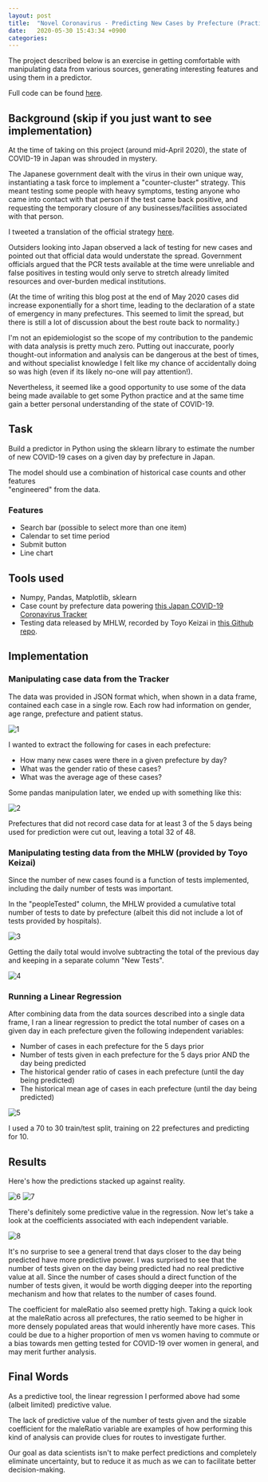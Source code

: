 ```yaml
---
layout: post
title:  "Novel Coronavirus - Predicting New Cases by Prefecture (Practice)"
date:   2020-05-30 15:43:34 +0900
categories:
---
```


The project described below is an exercise in getting comfortable with manipulating data from various sources, generating interesting features and using them in a predictor.

Full code can be found [here](https://github.com/valencia21/data-science-projects/blob/master/covid-cases-predictor/Japan%20COVID-19%20New%20Cases%20by%20Prefecture%20Predictor.ipynb).

## Background (skip if you just want to see implementation)

At the time of taking on this project (around mid-April 2020), the state of COVID-19 in Japan was shrouded in mystery.

The Japanese government dealt with the virus in their own unique way, instantiating a task force to implement a "counter-cluster" strategy. This meant testing some people with heavy symptoms, testing anyone who came into contact with that person if the test came back positive, and requesting the temporary closure of any businesses/facilities associated with that person.

I tweeted a translation of the official strategy [here](https://twitter.com/LuisCostigan1/status/1242339602725126144).

Outsiders looking into Japan observed a lack of testing for new cases and pointed out that official data would understate the spread. Government officials argued that the PCR tests available at the time were unreliable and false positives in testing would only serve to stretch already limited resources and over-burden medical institutions.

(At the time of writing this blog post at the end of May 2020 cases did increase exponentially for a short time, leading to the declaration of a state of emergency in many prefectures. This seemed to limit the spread, but there is still a lot of discussion about the best route back to normality.)

I'm not an epidemiologist so the scope of my contribution to the pandemic with data analysis is pretty much zero. Putting out inaccurate, poorly thought-out information and analysis can be dangerous at the best of times, and without specialist knowledge I felt like my chance of accidentally doing so was high (even if its likely no-one will pay attention!).

Nevertheless, it seemed like a good opportunity to use some of the data being made available to get some Python practice and at the same time gain a better personal understanding of the state of COVID-19.

## Task

Build a predictor in Python using the sklearn library to estimate the number of new COVID-19 cases on a given day by prefecture in Japan.

The model should use a combination of historical case counts and other features  
"engineered" from the data.

### Features

* Search bar (possible to select more than one item)
* Calendar to set time period
* Submit button
* Line chart

## Tools used

* Numpy, Pandas, Matplotlib, sklearn
* Case count by prefecture data powering [this Japan COVID-19 Coronavirus Tracker](https://covid19japan.com/)
* Testing data released by MHLW, recorded by Toyo Keizai in [this Github repo](https://github.com/kaz-ogiwara/covid19/tree/master/data).

## Implementation

### Manipulating case data from the Tracker

The data was provided in JSON format which, when shown in a data frame, contained each case in a single row. Each row had information on gender, age range, prefecture and patient status.

![1](https://raw.githubusercontent.com/valencia21/valencia21.github.io/master/_site/assets/img/05-30-01.png)

I wanted to extract the following for cases in each prefecture:
* How many new cases were there in a given prefecture by day?
* What was the gender ratio of these cases?
* What was the average age of these cases?

Some pandas manipulation later, we ended up with something like this:

![2](https://raw.githubusercontent.com/valencia21/valencia21.github.io/master/_site/assets/img/05-30-02.png)

Prefectures that did not record case data for at least 3 of the 5 days being used for prediction were cut out, leaving a total 32 of 48.

### Manipulating testing data from the MHLW (provided by Toyo Keizai)

Since the number of new cases found is a function of tests implemented, including the daily number of tests was important.

In the "peopleTested" column, the MHLW provided a cumulative total number of tests to date by prefecture (albeit this did not include a lot of tests provided by hospitals).

![3](https://raw.githubusercontent.com/valencia21/valencia21.github.io/master/_site/assets/img/05-30-03.png)

Getting the daily total would involve subtracting the total of the previous day and keeping in a separate column "New Tests".

![4](https://raw.githubusercontent.com/valencia21/valencia21.github.io/master/_site/assets/img/05-30-04.png)

### Running a Linear Regression

After combining data from the data sources described into a single data frame, I ran a linear regression to predict the total number of cases on a given day in each prefecture given the following independent variables:

* Number of cases in each prefecture for the 5 days prior
* Number of tests given in each prefecture for the 5 days prior AND the day being predicted
* The historical gender ratio of cases in each prefecture (until the day being predicted)
* The historical mean age of cases in each prefecture (until the day being predicted)

![5](https://raw.githubusercontent.com/valencia21/valencia21.github.io/master/_site/assets/img/05-30-05.png)

I used a 70 to 30 train/test split, training on 22 prefectures and predicting for 10.

## Results

Here's how the predictions stacked up against reality.

![6](https://raw.githubusercontent.com/valencia21/valencia21.github.io/master/_site/assets/img/05-30-06.png)
![7](https://raw.githubusercontent.com/valencia21/valencia21.github.io/master/_site/assets/img/05-30-07.png)

There's definitely some predictive value in the regression. Now let's take a look at the coefficients associated with each independent variable.

![8](https://raw.githubusercontent.com/valencia21/valencia21.github.io/master/_site/assets/img/05-30-08.png)

It's no surprise to see a general trend that days closer to the day being predicted have more predictive power. I was surprised to see that the number of tests given on the day being predicted had no real predictive value at all. Since the number of cases should a direct function of the number of tests given, it would be worth digging deeper into the reporting mechanism and how that relates to the number of cases found.

The coefficient for maleRatio also seemed pretty high. Taking a quick look at the maleRatio across all prefectures, the ratio seemed to be higher in more densely populated areas that would inherently have more cases. This could be due to a higher proportion of men vs women having to commute or a bias towards men getting tested for COVID-19 over women in general, and may merit further analysis.

## Final Words

As a predictive tool, the linear regression I performed above had some (albeit limited) predictive value.

The lack of predictive value of the number of tests given and the sizable coefficient for the maleRatio variable are examples of how performing this kind of analysis can provide clues for routes to investigate further.

Our goal as data scientists isn't to make perfect predictions and completely eliminate uncertainty, but to reduce it as much as we can to facilitate better decision-making.
